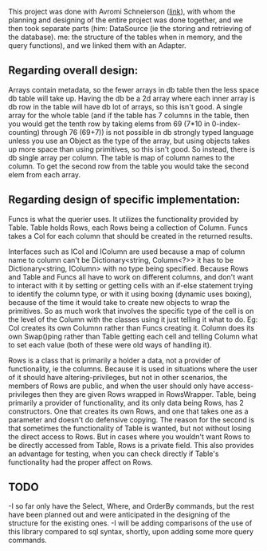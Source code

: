 This project was done with Avromi Schneierson ([link](https://github.com/avrohom-schneierson)), with whom the planning and designing of the entire project was done together, and we then took separate parts (him: DataSource (ie the storing and retrieving of the database). me: the structure of the tables when in memory, and the query functions), and we linked them with an Adapter.

Regarding overall design:
------------------------
Arrays contain metadata, so the fewer arrays in db table then the less space db table will take up.
Having the db be a 2d array where each inner array is db row in the table will have db lot of arrays, so this isn't good.
A single array for the whole table (and if the table has 7 columns in the table, then you would get the tenth row by taking elems from 69 (7*10 in 0-index-counting) through 76 (69+7)) is not possible in db strongly typed language unless you use an Object as the type of the array, but using objects takes up more space than using primitives, so this isn't good.
So instead, there is db single array per column. The table is map of column names to the column. To get the second row from the table you would take the second elem from each array.


Regarding design of specific implementation:
-------------------------------------------
Funcs is what the querier uses. It utilizes the functionality provided by Table. Table holds Rows, each Rows being a collection of Column.
Funcs takes a Col for each column that should be created in the returned results.

Interfaces such as ICol and IColumn are used because a map of column name to column can't be
Dictionary<string, Column<?>>
it has to be
Dictionary<string, IColumn>
with no type being specified.
Because Rows and Table and Funcs all have to work on different columns, and don't want to interact with it by setting or getting cells with an if-else statement trying to identify the column type, or with it using boxing (dynamic uses boxing), because of the time it would take to create new objects to wrap the primitives. So as much work that involves the specific type of the cell is on the level of the Column with the classes using it just telling it what to do. Eg: Col creates its own Columnn rather than Funcs creating it. Column does its own Swap()ping rather than Table getting each cell and telling Column what to set each value (both of these were old ways of handling it).

Rows is a class that is primarily a holder a data, not a provider of functionality, ie the columns. Because it is used in situations where the user of it should have altering-privileges, but not in other scenarios, the members of Rows are public, and when the user should only have access-privileges then they are given Rows wrapped in RowsWrapper.
Table, being primarily a provider of functionality, and its only data being Rows, has 2 constructors. One that creates its own Rows, and one that takes one as a parameter and doesn't do defensive copying. The reason for the second is that sometimes the functionality of Table is wanted, but not without losing the direct access to Rows. But in cases where you wouldn't want Rows to be directly accessed from Table, Rows is a private field.
This also provides an advantage for testing, when you can check directly if Table's functionality had the proper affect on Rows.

TODO
----
-I so far only have the Select, Where, and OrderBy commands, but the rest have been planned out and were anticipated in the designing of the structure for the existing ones.
-I will be adding comparisons of the use of this library compared to sql syntax, shortly, upon adding some more query commands.
